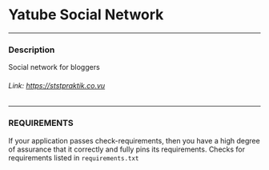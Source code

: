 # Yatube Social Network
***
### Description
Social network for bloggers
###### Link: <https://ststpraktik.co.vu>
***
### REQUIREMENTS
If your application passes check-requirements, then you have a high degree of assurance that it correctly and fully pins its requirements.
Checks for requirements listed in `requirements.txt`
